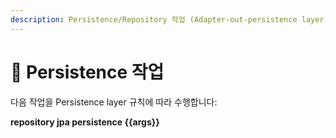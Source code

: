 ```yaml
---
description: Persistence/Repository 작업 (Adapter-out-persistence layer)
---
```


# 💾 Persistence 작업

다음 작업을 Persistence layer 규칙에 따라 수행합니다:

**repository jpa persistence {{args}}**

